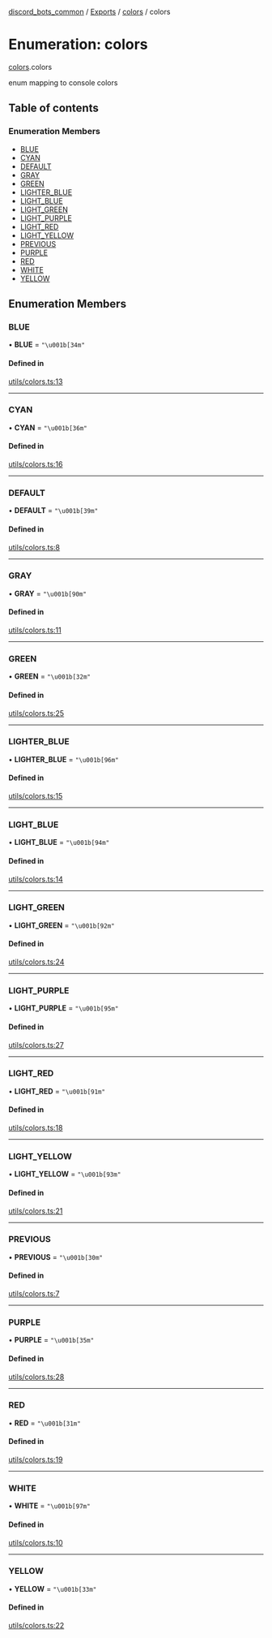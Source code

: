 [discord_bots_common](../README.md) / [Exports](../modules.md) / [colors](../modules/colors.md) / colors

# Enumeration: colors

[colors](../modules/colors.md).colors

enum mapping to console colors

## Table of contents

### Enumeration Members

- [BLUE](colors.colors.md#blue)
- [CYAN](colors.colors.md#cyan)
- [DEFAULT](colors.colors.md#default)
- [GRAY](colors.colors.md#gray)
- [GREEN](colors.colors.md#green)
- [LIGHTER\_BLUE](colors.colors.md#lighter_blue)
- [LIGHT\_BLUE](colors.colors.md#light_blue)
- [LIGHT\_GREEN](colors.colors.md#light_green)
- [LIGHT\_PURPLE](colors.colors.md#light_purple)
- [LIGHT\_RED](colors.colors.md#light_red)
- [LIGHT\_YELLOW](colors.colors.md#light_yellow)
- [PREVIOUS](colors.colors.md#previous)
- [PURPLE](colors.colors.md#purple)
- [RED](colors.colors.md#red)
- [WHITE](colors.colors.md#white)
- [YELLOW](colors.colors.md#yellow)

## Enumeration Members

### BLUE

• **BLUE** = ``"\u001b[34m"``

#### Defined in

[utils/colors.ts:13](https://github.com/dgudim/Discord-bots-common/blob/master/src/utils/colors.ts#L13)

___

### CYAN

• **CYAN** = ``"\u001b[36m"``

#### Defined in

[utils/colors.ts:16](https://github.com/dgudim/Discord-bots-common/blob/master/src/utils/colors.ts#L16)

___

### DEFAULT

• **DEFAULT** = ``"\u001b[39m"``

#### Defined in

[utils/colors.ts:8](https://github.com/dgudim/Discord-bots-common/blob/master/src/utils/colors.ts#L8)

___

### GRAY

• **GRAY** = ``"\u001b[90m"``

#### Defined in

[utils/colors.ts:11](https://github.com/dgudim/Discord-bots-common/blob/master/src/utils/colors.ts#L11)

___

### GREEN

• **GREEN** = ``"\u001b[32m"``

#### Defined in

[utils/colors.ts:25](https://github.com/dgudim/Discord-bots-common/blob/master/src/utils/colors.ts#L25)

___

### LIGHTER\_BLUE

• **LIGHTER\_BLUE** = ``"\u001b[96m"``

#### Defined in

[utils/colors.ts:15](https://github.com/dgudim/Discord-bots-common/blob/master/src/utils/colors.ts#L15)

___

### LIGHT\_BLUE

• **LIGHT\_BLUE** = ``"\u001b[94m"``

#### Defined in

[utils/colors.ts:14](https://github.com/dgudim/Discord-bots-common/blob/master/src/utils/colors.ts#L14)

___

### LIGHT\_GREEN

• **LIGHT\_GREEN** = ``"\u001b[92m"``

#### Defined in

[utils/colors.ts:24](https://github.com/dgudim/Discord-bots-common/blob/master/src/utils/colors.ts#L24)

___

### LIGHT\_PURPLE

• **LIGHT\_PURPLE** = ``"\u001b[95m"``

#### Defined in

[utils/colors.ts:27](https://github.com/dgudim/Discord-bots-common/blob/master/src/utils/colors.ts#L27)

___

### LIGHT\_RED

• **LIGHT\_RED** = ``"\u001b[91m"``

#### Defined in

[utils/colors.ts:18](https://github.com/dgudim/Discord-bots-common/blob/master/src/utils/colors.ts#L18)

___

### LIGHT\_YELLOW

• **LIGHT\_YELLOW** = ``"\u001b[93m"``

#### Defined in

[utils/colors.ts:21](https://github.com/dgudim/Discord-bots-common/blob/master/src/utils/colors.ts#L21)

___

### PREVIOUS

• **PREVIOUS** = ``"\u001b[30m"``

#### Defined in

[utils/colors.ts:7](https://github.com/dgudim/Discord-bots-common/blob/master/src/utils/colors.ts#L7)

___

### PURPLE

• **PURPLE** = ``"\u001b[35m"``

#### Defined in

[utils/colors.ts:28](https://github.com/dgudim/Discord-bots-common/blob/master/src/utils/colors.ts#L28)

___

### RED

• **RED** = ``"\u001b[31m"``

#### Defined in

[utils/colors.ts:19](https://github.com/dgudim/Discord-bots-common/blob/master/src/utils/colors.ts#L19)

___

### WHITE

• **WHITE** = ``"\u001b[97m"``

#### Defined in

[utils/colors.ts:10](https://github.com/dgudim/Discord-bots-common/blob/master/src/utils/colors.ts#L10)

___

### YELLOW

• **YELLOW** = ``"\u001b[33m"``

#### Defined in

[utils/colors.ts:22](https://github.com/dgudim/Discord-bots-common/blob/master/src/utils/colors.ts#L22)
